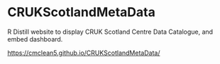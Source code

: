 # CRUKScotlandMetaData
R Distill website to display CRUK Scotland Centre Data Catalogue, and embed dashboard.

https://cmclean5.github.io/CRUKScotlandMetaData/
